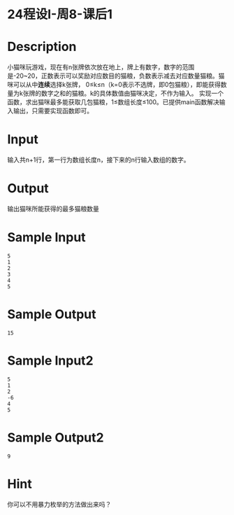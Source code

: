 # 24程设I-周8-课后1

# Description

小猫咪玩游戏，现在有n张牌依次放在地上，牌上有数字，数字的范围是-20~20，正数表示可以奖励对应数目的猫粮，负数表示减去对应数量猫粮。猫咪可以从中**连续**选择k张牌， 0≤k≤n（k=0表示不选牌，即0包猫粮），即能获得数量为k张牌的数字之和的猫粮。k的具体数值由猫咪决定，不作为输入。
实现一个函数，求出猫咪最多能获取几包猫粮，1≤数组长度≤100。已提供main函数解决输入输出，只需要实现函数即可。

# Input

输入共n+1行，第一行为数组长度n，接下来的n行输入数组的数字。

# Output

输出猫咪所能获得的最多猫粮数量

# Sample Input

```
5 
1
2
3
4
5
```

# Sample Output

```
15
```

# Sample Input2

```
5 
1
2
-6
4
5
```

# Sample Output2

```
9
```

# Hint

你可以不用暴力枚举的方法做出来吗？

